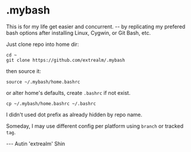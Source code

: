 .mybash
=======

This is for my life get easier and concurrent. 
-- by replicating my prefered bash options after installing Linux, Cygwin, or Git Bash, etc.

Just clone repo into home dir:

    cd ~
    git clone https://github.com/extrealm/.mybash

then source it:

    source ~/.mybash/home.bashrc

or alter home's defaults, create `.bashrc` if not exist.

    cp ~/.mybash/home.bashrc ~/.bashrc

I didn't used dot prefix as already hidden by repo name.

Someday, I may use different config per platform using `branch` or tracked `tag`.

  --- Autin 'extrealm' Shin
